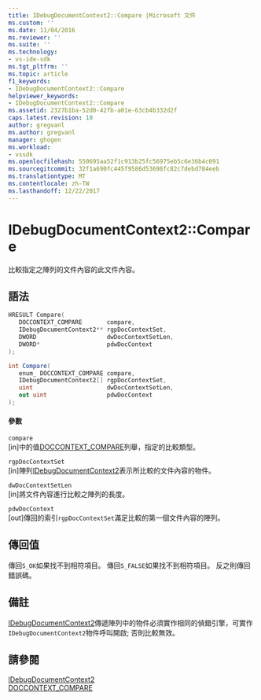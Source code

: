 ```yaml
---
title: IDebugDocumentContext2::Compare |Microsoft 文件
ms.custom: ''
ms.date: 11/04/2016
ms.reviewer: ''
ms.suite: ''
ms.technology:
- vs-ide-sdk
ms.tgt_pltfrm: ''
ms.topic: article
f1_keywords:
- IDebugDocumentContext2::Compare
helpviewer_keywords:
- IDebugDocumentContext2::Compare
ms.assetid: 2327b1ba-52d0-42fb-a01e-63cb4b332d2f
caps.latest.revision: 10
author: gregvanl
ms.author: gregvanl
manager: ghogen
ms.workload:
- vssdk
ms.openlocfilehash: 550695aa52f1c913b25fc56975eb5c6e36b4c091
ms.sourcegitcommit: 32f1a690fc445f9586d53698fc82c7debd784eeb
ms.translationtype: MT
ms.contentlocale: zh-TW
ms.lasthandoff: 12/22/2017
---
```

# <a name="idebugdocumentcontext2compare"></a>IDebugDocumentContext2::Compare
比較指定之陣列的文件內容的此文件內容。  
  
## <a name="syntax"></a>語法  
  
```cpp  
HRESULT Compare(   
   DOCCONTEXT_COMPARE       compare,  
   IDebugDocumentContext2** rgpDocContextSet,  
   DWORD                    dwDocContextSetLen,  
   DWORD*                   pdwDocContext  
);  
```  
  
```csharp  
int Compare(   
   enum_ DOCCONTEXT_COMPARE compare,  
   IDebugDocumentContext2[] rgpDocContextSet,  
   uint                     dwDocContextSetLen,  
   out uint                 pdwDocContext  
);  
```  
  
#### <a name="parameters"></a>參數  
 `compare`  
 [in]中的值[DOCCONTEXT_COMPARE](../../../extensibility/debugger/reference/doccontext-compare.md)列舉，指定的比較類型。  
  
 `rgpDocContextSet`  
 [in]陣列[IDebugDocumentContext2](../../../extensibility/debugger/reference/idebugdocumentcontext2.md)表示所比較的文件內容的物件。  
  
 `dwDocContextSetLen`  
 [in]將文件內容進行比較之陣列的長度。  
  
 `pdwDocContext`  
 [out]傳回的索引`rgpDocContextSet`滿足比較的第一個文件內容的陣列。  
  
## <a name="return-value"></a>傳回值  
 傳回`S_OK`如果找不到相符項目。 傳回`S_FALSE`如果找不到相符項目。 反之則傳回錯誤碼。  
  
## <a name="remarks"></a>備註  
 [IDebugDocumentContext2](../../../extensibility/debugger/reference/idebugdocumentcontext2.md)傳遞陣列中的物件必須實作相同的偵錯引擎，可實作`IDebugDocumentContext2`物件呼叫開啟; 否則比較無效。  
  
## <a name="see-also"></a>請參閱  
 [IDebugDocumentContext2](../../../extensibility/debugger/reference/idebugdocumentcontext2.md)   
 [DOCCONTEXT_COMPARE](../../../extensibility/debugger/reference/doccontext-compare.md)